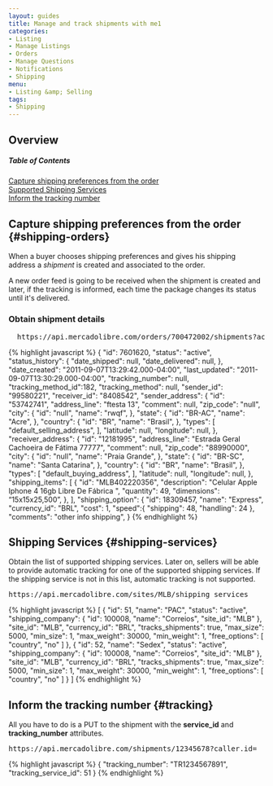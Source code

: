 ```yaml
---
layout: guides
title: Manage and track shipments with me1
categories: 
- Listing
- Manage Listings
- Orders
- Manage Questions
- Notifications
- Shipping
menu: 
- Listing &amp; Selling
tags: 
- Shipping
---
```


## Overview

<div class="contents">
  <h5>Table of Contents</h5>
  <dl>
    <dt><a href="javascript:void(0)" onClick="goToByScroll('shipping-orders')">Capture shipping preferences from the order</a></dt>
    <dt><a href="javascript:void(0)" onClick="goToByScroll('shipping-services')">Supported Shipping Services</a></dt>
    <dt><a href="javascript:void(0)" onClick="goToByScroll('tracking')">Inform the tracking number</a></dt>
  </dl>
</div>

## Capture shipping preferences from the order {#shipping-orders}

When a buyer chooses shipping preferences and gives his shipping address a *shipment* is created and associated to the order.

A new order feed is going to be received when the shipment is created and later, if the tracking is informed, each time the package changes its status until it's delivered.


### Obtain shipment details

<pre class="terminal">
  https://api.mercadolibre.com/orders/700472002/shipments?access_token=
</pre>

{% highlight javascript %}
{
  "id": 7601620,
  "status": "active",
  "status_history":  {
    "date_shipped": null,
    "date_delivered": null,
  },
  "date_created": "2011-09-07T13:29:42.000-04:00",
  "last_updated": "2011-09-07T13:30:29.000-04:00",
  "tracking_number": null,
  "tracking_method_id":182,
  "tracking_method": null,
  "sender_id": "99580221",
  "receiver_id": "8408542",
  "sender_address":  {
    "id": "53742741",
    "address_line": "ftesta 13",
    "comment": null,
    "zip_code": "null",
    "city":  {
      "id": "null",
      "name": "rwqf",
    },
    "state":  {
      "id": "BR-AC",
      "name": "Acre",
    },
    "country":  {
      "id": "BR",
      "name": "Brasil",
    },
    "types":  [
      "default_selling_address",
    ],
    "latitude": null,
    "longitude": null,
  },
  "receiver_address":  {
    "id": "12181995",
    "address_line": "Estrada Geral Cachoeira de Fátima 77777",
    "comment": null,
    "zip_code": "88990000",
    "city":  {
      "id": "null",
      "name": "Praia Grande",
    },
    "state":  {
      "id": "BR-SC",
      "name": "Santa Catarina",
    },
    "country":  {
      "id": "BR",
      "name": "Brasil",
    },
    "types":  [
      "default_buying_address",
    ],
    "latitude": null,
    "longitude": null,
  },
  "shipping_items":  [
     {
      "id": "MLB402220356",
      "description": "Celular Apple Iphone 4 16gb Libre De Fábrica ",
      "quantity": 49,
      "dimensions": “15x15x25,500”,
    },
  ],
  "shipping_option":  {
    "id": 18309457,
    "name": "Express",
    "currency_id": "BRL",
    "cost": 1,
    "speed":{
      "shipping": 48,
      "handling": 24
    },
  "comments": "other info shipping",
  }
{% endhighlight %}


## Shipping Services {#shipping-services}
Obtain the list of supported shipping services.
Later on, sellers will be able to provide automatic tracking for one of the supported shipping services.
If the shipping service is not in this list, automatic tracking is not supported.

<pre class="terminal">
https://api.mercadolibre.com/sites/MLB/shipping_services
</pre>

{% highlight javascript %}
[
  {
    "id": 51,
    "name": "PAC",
    "status": "active",
    "shipping_company":  {
      "id": 100008,
      "name": "Correios",
      "site_id": "MLB"
    },
    "site_id": "MLB",
    "currency_id": "BRL",
    "tracks_shipments": true,
    "max_size": 5000,
    "min_size": 1,
    "max_weight": 30000,
    "min_weight": 1,
    "free_options":  [
      "country",
      "no"
    ]
  },
   {
    "id": 52,
    "name": "Sedex",
    "status": "active",
    "shipping_company":  {
      "id": 100008,
      "name": "Correios",
      "site_id": "MLB"
    },
    "site_id": "MLB",
    "currency_id": "BRL",
    "tracks_shipments": true,
    "max_size": 5000,
    "min_size": 1,
    "max_weight": 30000,
    "min_weight": 1,
    "free_options":  [
      "country",
      "no"
    ]
   }
]
{% endhighlight %}



## Inform the tracking number {#tracking}

All you have to do is a PUT to the shipment with the **service_id** and **tracking_number** attributes.

<pre class="terminal">
https://api.mercadolibre.com/shipments/12345678?caller.id=
</pre>

{% highlight javascript %}
{
  "tracking_number": "TR1234567891",
  "tracking_service_id": 51
}
{% endhighlight %}
